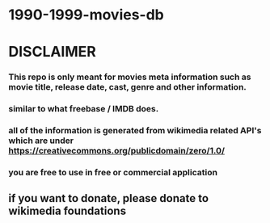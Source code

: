 # 1990-1999-movies-db

# DISCLAIMER
### This repo is only meant for movies meta information such as movie title, release date, cast, genre and other information.
### similar to what freebase / IMDB does.
### all of the information is generated from wikimedia related API's which are under https://creativecommons.org/publicdomain/zero/1.0/ 

### you are free to use in free or commercial application
## if you want to donate, please donate to wikimedia foundations
